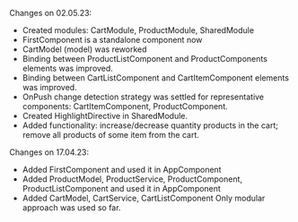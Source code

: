 Changes on 02.05.23:
* Created modules: CartModule, ProductModule, SharedModule
* FirstComponent is a standalone component now
* CartModel (model) was reworked
* Binding between ProductListComponent and ProductComponents elements was improved.
* Binding between CartListComponent and CartItemComponent elements was improved.
* OnPush change detection strategy was settled for representative components: CartItemComponent, ProductComponent.
* Created HighlightDirective in SharedModule.
* Added functionality: increase/decrease quantity products in the cart; remove all products of some item from the cart.

Changes on 17.04.23:
* Added FirstComponent and used it in AppComponent
* Added ProductModel, ProductService, ProductComponent, ProductListComponent and used it in AppComponent
* Added CartModel, CartService, CartListComponent
Only modular approach was used so far.